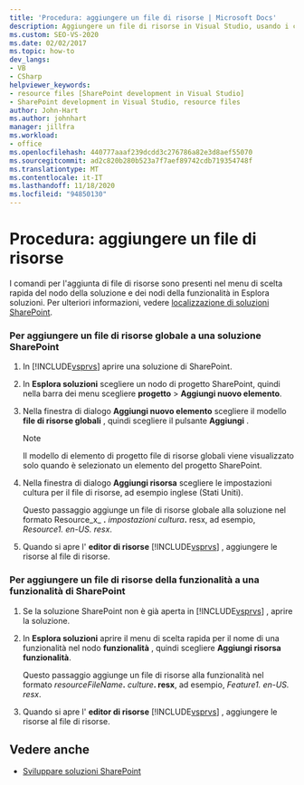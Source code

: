 ```yaml
---
title: 'Procedura: aggiungere un file di risorse | Microsoft Docs'
description: Aggiungere un file di risorse in Visual Studio, usando i comandi nel menu di scelta rapida del nodo della soluzione e i nodi della funzionalità in Esplora soluzioni.
ms.custom: SEO-VS-2020
ms.date: 02/02/2017
ms.topic: how-to
dev_langs:
- VB
- CSharp
helpviewer_keywords:
- resource files [SharePoint development in Visual Studio]
- SharePoint development in Visual Studio, resource files
author: John-Hart
ms.author: johnhart
manager: jillfra
ms.workload:
- office
ms.openlocfilehash: 440777aaaf239dcdd3c276786a82e3d8aef55070
ms.sourcegitcommit: ad2c820b280b523a7f7aef89742cdb719354748f
ms.translationtype: MT
ms.contentlocale: it-IT
ms.lasthandoff: 11/18/2020
ms.locfileid: "94850130"
---
```

# <a name="how-to-add-a-resource-file"></a>Procedura: aggiungere un file di risorse
  I comandi per l'aggiunta di file di risorse sono presenti nel menu di scelta rapida del nodo della soluzione e dei nodi della funzionalità in Esplora soluzioni. Per ulteriori informazioni, vedere [localizzazione di soluzioni SharePoint](../sharepoint/localizing-sharepoint-solutions.md).

### <a name="to-add-a-global-resource-file-to-a-sharepoint-solution"></a>Per aggiungere un file di risorse globale a una soluzione SharePoint

1. In [!INCLUDE[vsprvs](../sharepoint/includes/vsprvs-md.md)] aprire una soluzione di SharePoint.

2. In **Esplora soluzioni** scegliere un nodo di progetto SharePoint, quindi nella barra dei menu scegliere **progetto**  >  **Aggiungi nuovo elemento**.

3. Nella finestra di dialogo **Aggiungi nuovo elemento** scegliere il modello **file di risorse globali** , quindi scegliere il pulsante **Aggiungi** .

   > [!NOTE]
   > Il modello di elemento di progetto file di risorse globali viene visualizzato solo quando è selezionato un elemento del progetto SharePoint.

4. Nella finestra di dialogo **Aggiungi risorsa** scegliere le impostazioni cultura per il file di risorse, ad esempio inglese (Stati Uniti).

    Questo passaggio aggiunge un file di risorse globale alla soluzione nel formato Resource_x_ **.** <em>impostazioni cultura</em><strong>.</strong> resx, ad esempio, *Resource1. en-US. resx*.

5. Quando si apre l' **editor di risorse** [!INCLUDE[vsprvs](../sharepoint/includes/vsprvs-md.md)] , aggiungere le risorse al file di risorse.

### <a name="to-add-a-feature-resource-file-to-a-sharepoint-feature"></a>Per aggiungere un file di risorse della funzionalità a una funzionalità di SharePoint

1. Se la soluzione SharePoint non è già aperta in [!INCLUDE[vsprvs](../sharepoint/includes/vsprvs-md.md)] , aprire la soluzione.

2. In **Esplora soluzioni** aprire il menu di scelta rapida per il nome di una funzionalità nel nodo **funzionalità** , quindi scegliere **Aggiungi risorsa funzionalità**.

     Questo passaggio aggiunge un file di risorse alla funzionalità nel formato _resourceFileName_**.** _culture_**. resx**, ad esempio, *Feature1. en-US. resx*.

3. Quando si apre l' **editor di risorse** [!INCLUDE[vsprvs](../sharepoint/includes/vsprvs-md.md)] , aggiungere le risorse al file di risorse.

## <a name="see-also"></a>Vedere anche
- [Sviluppare soluzioni SharePoint](../sharepoint/developing-sharepoint-solutions.md)
